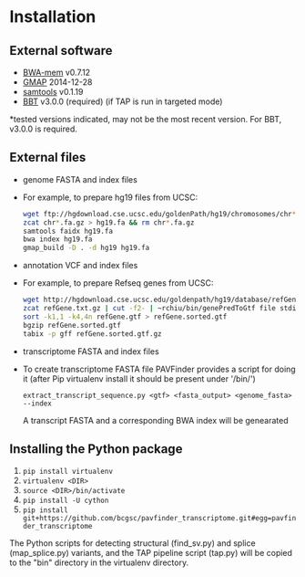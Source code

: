 # Installation

## External software

* [BWA-mem](http://bio-bwa.sourceforge.net/) v0.7.12
* [GMAP](http://research-pub.gene.com/gmap/) 2014-12-28
* [samtools](http://samtools.sourceforge.net/) v0.1.19
* [BBT](http://www.bcgsc.ca/platform/bioinfo/software/biobloomtools) v3.0.0 (required) (if TAP is run in targeted mode)

*tested versions indicated, may not be the most recent version.  For BBT, v3.0.0 is required.


## External files

* genome FASTA and index files
 * For example, to prepare hg19 files from UCSC:
 
   ```bash
   wget ftp://hgdownload.cse.ucsc.edu/goldenPath/hg19/chromosomes/chr*.fa.gz
   zcat chr*.fa.gz > hg19.fa && rm chr*.fa.gz
   samtools faidx hg19.fa
   bwa index hg19.fa
   gmap_build -D . -d hg19 hg19.fa
   ```
* annotation VCF and index files
 * For example, to prepare Refseq genes from UCSC:

   ```bash
   wget http://hgdownload.cse.ucsc.edu/goldenpath/hg19/database/refGene.txt.gz
   zcat refGene.txt.gz | cut -f2- | ~rchiu/bin/genePredToGtf file stdin refGene.gtf
   sort -k1,1 -k4,4n refGene.gtf > refGene.sorted.gtf
   bgzip refGene.sorted.gtf
   tabix -p gff refGene.sorted.gtf.gz
   ```

*  transcriptome FASTA and index files
 * To create transcriptome FASTA file PAVFinder provides a script for doing it (after Pip virtualenv install it should be present under '/bin/')

   ```extract_transcript_sequence.py <gtf> <fasta_output> <genome_fasta> --index```

   A transcript FASTA and a corresponding BWA index will be genearated

## Installing the Python package

1. ```pip install virtualenv```
2. ```virtualenv <DIR>```
3. ```source <DIR>/bin/activate```
4. ```pip install -U cython```
5. ```pip install git+https://github.com/bcgsc/pavfinder_transcriptome.git#egg=pavfinder_transcriptome```

The Python scripts for detecting structural (find\_sv.py) and splice (map\_splice.py) variants, and the TAP pipeline script (tap.py) will be copied to the "bin" directory in the virtualenv directory.
